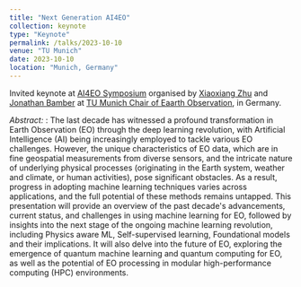 ```yaml
---
title: "Next Generation AI4EO"
collection: keynote
type: "Keynote"
permalink: /talks/2023-10-10
venue: "TU Munich"
date: 2023-10-10
location: "Munich, Germany"
---
```


Invited keynote at [AI4EO Symposium](https://ai4eo.de/symposium) organised by [Xiaoxiang Zhu](https://www.professoren.tum.de/en/zhu-xiaoxiang) and [Jonathan Bamber](https://en.wikipedia.org/wiki/Jonathan_Bamber) at [TU Munich Chair of Eaarth Observation](https://www.asg.ed.tum.de/sipeo/home/), in Germany.

_Abstract:_ : The last decade has witnessed a profound transformation in Earth Observation (EO) through
the deep learning revolution, with Artificial Intelligence (AI) being increasingly employed to
tackle various EO challenges. However, the unique characteristics of EO data, which are in fine
geospatial measurements from diverse sensors, and the intricate nature of underlying physical
processes (originating in the Earth system, weather and climate, or human activities), pose
significant obstacles. As a result, progress in adopting machine learning techniques varies
across applications, and the full potential of these methods remains untapped. This
presentation will provide an overview of the past decade's advancements, current status, and challenges in using
machine learning for EO, followed by insights into the next stage of the ongoing machine learning revolution,
including Physics aware ML, Self-supervised learning, Foundational models and their implications. 
It will also delve into the future of EO, exploring the emergence of quantum machine learning and quantum
computing for EO, as well as the potential of EO processing in modular high-performance computing (HPC)
environments.
